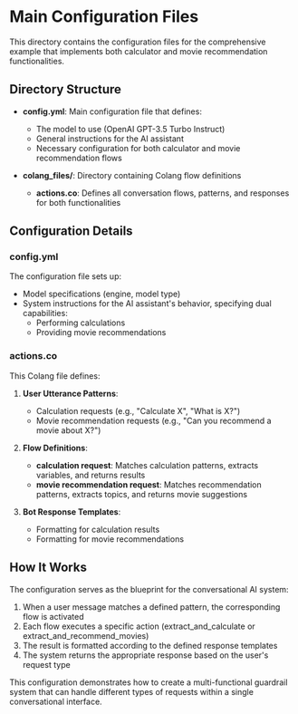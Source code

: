 # Main Configuration Files

This directory contains the configuration files for the comprehensive example that implements both calculator and movie recommendation functionalities.

## Directory Structure

- **config.yml**: Main configuration file that defines:
  - The model to use (OpenAI GPT-3.5 Turbo Instruct)
  - General instructions for the AI assistant
  - Necessary configuration for both calculator and movie recommendation flows

- **colang_files/**: Directory containing Colang flow definitions
  - **actions.co**: Defines all conversation flows, patterns, and responses for both functionalities

## Configuration Details

### config.yml

The configuration file sets up:
- Model specifications (engine, model type)
- System instructions for the AI assistant's behavior, specifying dual capabilities:
  - Performing calculations
  - Providing movie recommendations

### actions.co

This Colang file defines:

1. **User Utterance Patterns**:
   - Calculation requests (e.g., "Calculate X", "What is X?")
   - Movie recommendation requests (e.g., "Can you recommend a movie about X?")

2. **Flow Definitions**:
   - **calculation request**: Matches calculation patterns, extracts variables, and returns results
   - **movie recommendation request**: Matches recommendation patterns, extracts topics, and returns movie suggestions

3. **Bot Response Templates**:
   - Formatting for calculation results
   - Formatting for movie recommendations

## How It Works

The configuration serves as the blueprint for the conversational AI system:

1. When a user message matches a defined pattern, the corresponding flow is activated
2. Each flow executes a specific action (extract_and_calculate or extract_and_recommend_movies)
3. The result is formatted according to the defined response templates
4. The system returns the appropriate response based on the user's request type

This configuration demonstrates how to create a multi-functional guardrail system that can handle different types of requests within a single conversational interface. 